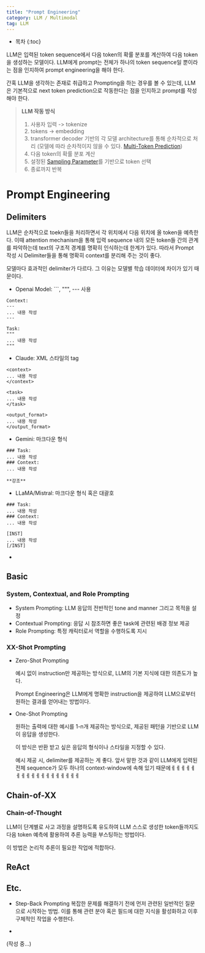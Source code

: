 ```yaml
---
title: "Prompt Engineering"
category: LLM / Multimodal
tag: LLM
---
```



 




* 목차
{:toc}












LLM은 입력된 token sequence에서 다음 token의 확률 분포를 계산하여 다음 token을 생성하는 모델이다. LLM에게 prompt는 전체가 하나의 token sequence일 뿐이라는 점을 인지하여 prompt engineering을 해야 한다. 

간혹 LLM을 생각하는 존재로 취급하고 Prompting을 하는 경우를 볼 수 있는데, LLM은 기본적으로 next token prediction으로 작동한다는 점을 인지하고 prompt를 작성해야 한다. 


> **LLM 작동 방식**
> 1. 사용자 입력 -> tokenize
> 2. tokens -> embedding
> 3. transformer decoder 기반의 각 모델 architecture를 통해 순차적으로 처리 (모델에 따라 순차적이지 않을 수 있다. [Multi-Token Prediction](https://finddme.github.io/llm%20/%20multimodal/2025/01/14/deepseek_v3/#multi-token-prediction-mtp))
> 4. 다음 token의 확률 분포 계산
> 5. 설정된 [Sampling Parameter](https://finddme.github.io/llm%20/%20multimodal/2024/08/06/hallucination_detect/#additional-information-sampling-parameters)를 기반으로 token 선택
> 6. 종료까지 반복

# Prompt Engineering

## Delimiters

LLM은 순차적으로 toekn들을 처리하면서 각 위치에서 다음 위치에 올 token을 예측한다. 이때 attention mechanism을 통해 입력 sequence 내의 모든 token들 간의 관계를 파악하는데 text의 구조적 경계를 명확히 인식하는데 한계가 있다. 따라서 Prompt 작성 시 Delimiter들을 통해 명확히 context를 분리해 주는 것이 좋다. 

모델마다 효과적인 delimiter가 다르다. 그 이유는 모델별 학습 데이터에 차이가 있기 때문이다.

- Openai Model: \```, """, --- 사용
```
Context:
---
... 내용 작성
---

Task:
"""
... 내용 작성
"""
```
- Claude: XML 스타일의 tag
```
<context>
... 내용 작성
</context>

<task>
... 내용 작성
</task>

<output_format>
... 내용 작성
</output_format>
```

- Gemini: 마크다운 형식
```
### Task:
... 내용 작성
### Context:
... 내용 작성

**강조**
```
- LLaMA/Mistral: 마크다운 형식 혹은 대괄호
```
### Task:
... 내용 작성
### Context:
... 내용 작성

[INST]
... 내용 작성 
[/INST]
```
- 

## Basic 

### System, Contextual, and Role Prompting

- System Prompting: LLM 응답의 전반적인 tone and manner 그리고 목적을 설정
- Contextual Prompting: 응답 시 참조하면 좋은 task에 관련된 배경 정보 제공
- Role Prompting: 특정 캐릭터로서 역할을 수행하도록 지시 

### XX-Shot Prompting

- Zero-Shot Prompting
  
  예시 없이 instruction만 제공하는 방식으로, LLM의 기본 지식에 대한 의존도가 높다. 

  Prompt Engineering은 LLM에게 명확한 instruction을 제공하여 LLM으로부터 원하는 결과를 얻어내는 방법이다.

- One-Shot Prompting

  원하는 출력에 대한 예시를 1-n개 제공하는 방식으로, 제공된 패턴을 기반으로 LLM이 응답을 생성한다.

  이 방식은 반환 받고 싶은 응답의 형식이나 스타일을 지정할 수 있다.

  예시 제공 시, delimiter를 제공하는 게 좋다. 앞서 말한 것과 같이 LLM에게 입력된 전체 sequence가 모두 하나의 context-window에 속해 있기 때문에ㅔㅔㅔㅔㅔㅔㅔㅔㅔㅔㅔㅔㅔㅔㅔㅔㅔㅔ

## Chain-of-XX

### Chain-of-Thought
LLM이 단계별로 사고 과정을 설명하도록 유도하여 LLM 스스로 생성한 token들까지도 다음 token 예측에 활용하여 추론 능력을 부스팅하는 방법이다. 

이 방법은 논리적 추론이 필요한 작업에 적합하다. 


## ReAct


## Etc.

- Step-Back Prompting
  복잡한 문제를 해결하기 전에 먼저 관련된 일반적인 질문으로 시작하는 방법. 이를 통해 관련 분야 혹은 필드에 대한 지식을 활성화하고 이후 구체적인 작업을 수행한다.

- 



(작성 중...)
